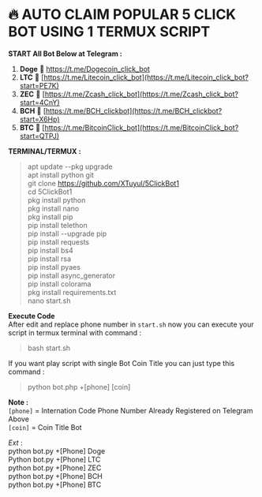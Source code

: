 # 🔥 AUTO CLAIM POPULAR 5 CLICK BOT USING 1 TERMUX SCRIPT
 
**START All Bot Below at Telegram :**
1. **Doge** 📲 [https://t.me/Dogecoin_click_bot ](https://t.me/Dogecoin_click_bot?start=tIh2)   
2. **LTC** 📲 [https://t.me/Litecoin_click_bot](https://t.me/Litecoin_click_bot?start=PE7K)  
3. **ZEC** 📲 [https://t.me/Zcash_click_bot](https://t.me/Zcash_click_bot?start=4CnY)  
4. **BCH** 📲 [https://t.me/BCH_clickbot](https://t.me/BCH_clickbot?start=X6Hp)  
5. **BTC** 📲 [https://t.me/BitcoinClick_bot](https://t.me/BitcoinClick_bot?start=QTPJ)

**TERMINAL/TERMUX :**

> apt update --pkg upgrade  
apt install python git  
git clone https://github.com/XTuyul/5ClickBot1    
cd 5ClickBot1  
pkg install python  
pkg install nano  
pkg install pip  
pip install telethon  
pip install --upgrade pip  
pip install requests  
pip install bs4  
pip install rsa  
pip install pyaes  
pip install async_generator  
pip install colorama  
pkg install requirements.txt  
nano start.sh  

**Execute Code**  
After edit and replace phone number in `start.sh` now you can execute your script in termux terminal with command :  
> bash start.sh

If you want play script with single Bot Coin Title you can just type this command :  
> python bot.php +[phone] [coin] 

**Note :**  
 `[phone]` = Internation Code Phone Number Already Registered on Telegram Above  
 `[coin]` = Coin Title Bot  
 
_Ext_ :  
python bot.py +[Phone] Doge  
Python bot.py +[Phone] LTC  
python bot.py +[Phone] ZEC  
python bot.py +[Phone] BCH  
python bot.py +[Phone] BTC  
